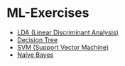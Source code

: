 # ML-Exercises

- [LDA (Linear Discriminant Analysis)](./LDA/)
- [Decision Tree](./decision_tree/)
- [SVM (Support Vector Machine)](./SVM/)
- [Naïve Bayes](./naive_bayes/)